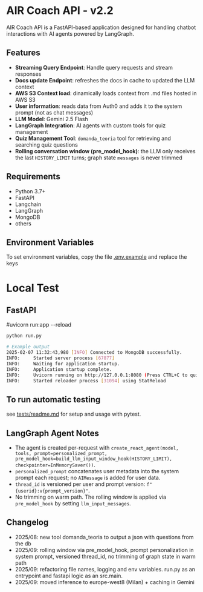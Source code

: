 # AIR Coach API - v2.2

AIR Coach API is a FastAPI-based application designed for handling chatbot interactions with AI agents powered by LangGraph.

## Features

- **Streaming Query Endpoint**: Handle query requests and stream responses
- **Docs update Endpoint**: refreshes the docs in cache to updated the LLM context
- **AWS S3 Context load**: dinamically loads context from .md files hosted in AWS S3
- **User information**: reads data from Auth0 and adds it to the system prompt (not as chat messages)
- **LLM Model**: Gemini 2.5 Flash
- **LangGraph Integration**: AI agents with custom tools for quiz management
- **Quiz Management Tool**: `domanda_teoria` tool for retrieving and searching quiz questions
 - **Rolling conversation window (pre_model_hook)**: the LLM only receives the last `HISTORY_LIMIT` turns; graph state `messages` is never trimmed

## Requirements

- Python 3.7+
- FastAPI
- Langchain
- LangGraph
- MongoDB
- others

## Environment Variables

To set environment variables, copy the file [.env.example](.env.example) and replace the keys

# Local Test

## FastAPI

#uvicorn run:app --reload
```sh
python run.py

# Example output
2025-02-07 11:32:43,980 [INFO] Connected to MongoDB successfully.
INFO:     Started server process [67877]
INFO:     Waiting for application startup.
INFO:     Application startup complete.
INFO:     Uvicorn running on http://127.0.0.1:8080 (Press CTRL+C to quit)
INFO:     Started reloader process [31094] using StatReload

```

## To run automatic testing

see [tests/readme.md](tests/readme.md) for setup and usage with pytest.

## LangGraph Agent Notes

- The agent is created per-request with `create_react_agent(model, tools, prompt=personalized_prompt, pre_model_hook=build_llm_input_window_hook(HISTORY_LIMIT), checkpointer=InMemorySaver())`.
- `personalized_prompt` concatenates user metadata into the system prompt each request; no `AIMessage` is added for user data.
- `thread_id` is versioned per user and prompt version: `f"{userid}:v{prompt_version}"`.
- No trimming on warm path. The rolling window is applied via `pre_model_hook` by setting `llm_input_messages`.

## Changelog

- 2025/08: new tool domanda_teoria to output a json with questions from the db
- 2025/09: rolling window via pre_model_hook, prompt personalization in system prompt, versioned thread_id, no trimming of graph state in warm path
- 2025/09: refactoring file names, logging and env variables. run.py as an entrypoint and fastapi logic as an src.main.
- 2025/09: moved inference to europe-west8 (Milan) + caching in Gemini


